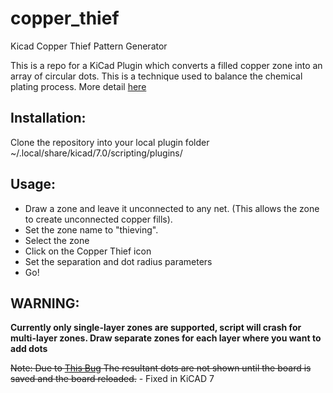 # copper_thief
Kicad Copper Thief Pattern Generator

This is a repo for a KiCad Plugin which converts a filled copper zone into an
array of circular dots.  This is a technique used to balance the chemical
plating process. More detail [here](https://electronics.stackexchange.com/questions/85633/what-is-copper-thieving-and-why-use-it)

## Installation:

Clone the repository into your local plugin folder
~/.local/share/kicad/7.0/scripting/plugins/


## Usage:

* Draw a zone and leave it unconnected to any net. (This allows the zone to
    create unconnected copper fills).
* Set the zone name to "thieving".
* Select the zone
* Click on the Copper Thief icon
* Set the separation and dot radius parameters
* Go!

## WARNING:
**Currently only single-layer zones are supported, script will crash for multi-layer zones. Draw separate zones for each layer where you want to add dots**


~~Note: Due to [This Bug](https://gitlab.com/kicad/code/kicad/-/issues/7065#note_521206112)
The resultant dots are not shown until the board is saved and the board reloaded.~~ - Fixed in KiCAD 7
